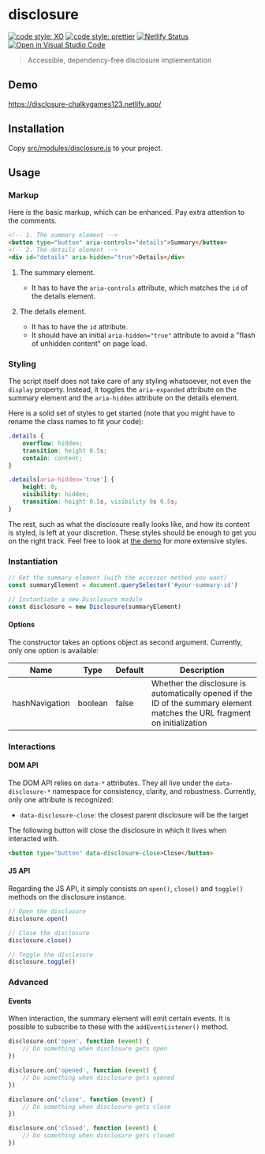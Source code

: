 # disclosure

[![code style: XO](https://img.shields.io/badge/code_style-XO-5ed9c7.svg)](https://github.com/xojs/xo)
[![code style: prettier](https://img.shields.io/badge/code_style-prettier-ff69b4?logo=prettier&logoColor=fff)](https://github.com/prettier/prettier)
[![Netlify Status](https://api.netlify.com/api/v1/badges/2fea87b8-fcd5-4caf-9961-5da1224efb46/deploy-status)](https://app.netlify.com/sites/disclosure-chalkygames123/deploys)
[![Open in Visual Studio Code](https://open.vscode.dev/badges/open-in-vscode.svg)](https://open.vscode.dev/chalkygames123/disclosure)

> Accessible, dependency-free disclosure implementation

## Demo

https://disclosure-chalkygames123.netlify.app/

## Installation

Copy [src/modules/disclosure.js](src/modules/disclosure.js) to your project.

## Usage

### Markup

Here is the basic markup, which can be enhanced. Pay extra attention to the comments.

```html
<!-- 1. The summary element -->
<button type="button" aria-controls="details">Summary</button>
<!-- 2. The details element -->
<div id="details" aria-hidden="true">Details</div>
```

1. The summary element.

   - It has to have the `aria-controls` attribute, which matches the `id` of the details element.

2. The details element.

   - It has to have the `id` attribute.
   - It should have an initial `aria-hidden="true"` attribute to avoid a "flash of unhidden content" on page load.

### Styling

The script itself does not take care of any styling whatsoever, not even the `display` property. Instead, it toggles the `aria-expanded` attribute on the summary element and the `aria-hidden` attribute on the details element.

Here is a solid set of styles to get started (note that you might have to rename the class names to fit your code):

```css
.details {
	overflow: hidden;
	transition: height 0.5s;
	contain: content;
}

.details[aria-hidden='true'] {
	height: 0;
	visibility: hidden;
	transition: height 0.5s, visibility 0s 0.5s;
}
```

The rest, such as what the disclosure really looks like, and how its content is styled, is left at your discretion. These styles should be enough to get you on the right track. Feel free to look at [the demo](https://disclosure-chalkygames123.netlify.app/) for more extensive styles.

### Instantiation

```js
// Get the summary element (with the accessor method you want)
const summaryElement = document.querySelector('#your-summary-id')

// Instantiate a new Disclosure module
const disclosure = new Disclosure(summaryElement)
```

#### Options

The constructor takes an options object as second argument. Currently, only one option is available:

| Name           | Type    | Default | Description                                                                                                                |
| -------------- | ------- | ------- | -------------------------------------------------------------------------------------------------------------------------- |
| hashNavigation | boolean | false   | Whether the disclosure is automatically opened if the ID of the summary element matches the URL fragment on initialization |

### Interactions

#### DOM API

The DOM API relies on `data-*` attributes. They all live under the `data-disclosure-*` namespace for consistency, clarity, and robustness. Currently, only one attribute is recognized:

- `data-disclosure-close`: the closest parent disclosure will be the target

The following button will close the disclosure in which it lives when interacted with.

```html
<button type="button" data-disclosure-close>Close</button>
```

#### JS API

Regarding the JS API, it simply consists on `open()`, `close()` and `toggle()` methods on the disclosure instance.

```js
// Open the disclosure
disclosure.open()

// Close the disclosure
disclosure.close()

// Toggle the disclosure
disclosure.toggle()
```

### Advanced

#### Events

When interaction, the summary element will emit certain events. It is possible to subscribe to these with the `addEventListener()` method.

```js
disclosure.on('open', function (event) {
	// Do something when disclosure gets open
})

disclosure.on('opened', function (event) {
	// Do something when disclosure gets opened
})

disclosure.on('close', function (event) {
	// Do something when disclosure gets close
})

disclosure.on('closed', function (event) {
	// Do something when disclosure gets closed
})
```
